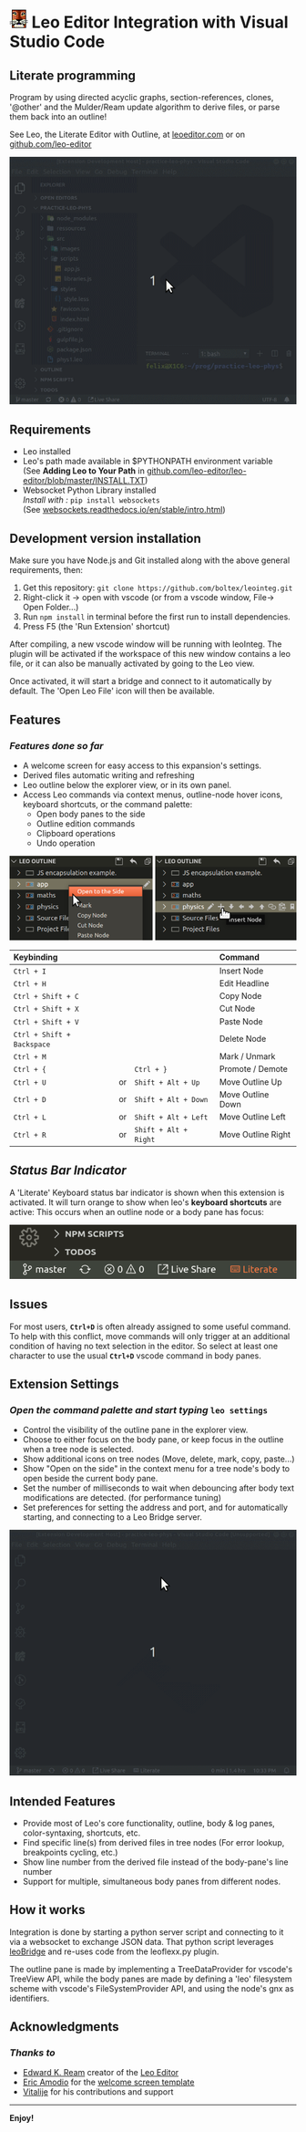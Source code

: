 # ![LeoEditor](resources/leoapp.png) Leo Editor Integration with Visual Studio Code

## Literate programming

Program by using directed acyclic graphs, section-references, clones, '@other' and the Mulder/Ream update algorithm to derive files, or parse them back into an outline!

See Leo, the Literate Editor with Outline, at [leoeditor.com](https://leoeditor.com/) or on [github.com/leo-editor](https://github.com/leo-editor/leo-editor)

![Screenshot](resources/animated-screenshot.gif)

## Requirements

- Leo installed
- Leo's path made available in \$PYTHONPATH environment variable\
  (See **Adding Leo to Your Path** in [github.com/leo-editor/leo-editor/blob/master/INSTALL.TXT](https://github.com/leo-editor/leo-editor/blob/master/INSTALL.TXT#L126))
- Websocket Python Library installed\
  _Install with :_ `pip install websockets`\
  (See [websockets.readthedocs.io/en/stable/intro.html](https://websockets.readthedocs.io/en/stable/intro.html))

## Development version installation

Make sure you have Node.js and Git installed along with the above general requirements, then:

1. Get this repository: `git clone https://github.com/boltex/leointeg.git`
2. Right-click it -> open with vscode (or from a vscode window, File-> Open Folder...)
3. Run `npm install` in terminal before the first run to install dependencies.
4. Press F5 (the 'Run Extension' shortcut)

After compiling, a new vscode window will be running with leoInteg.
The plugin will be activated if the workspace of this new window contains a leo file, or it can also be manually activated by going to the Leo view.

Once activated, it will start a bridge and connect to it automatically by default. The 'Open Leo File' icon will then be available.

## Features

### _Features done so far_

- A welcome screen for easy access to this expansion's settings.
- Derived files automatic writing and refreshing
- Leo outline below the explorer view, or in its own panel.
- Access Leo commands via context menus, outline-node hover icons, keyboard shortcuts, or the command palette:
  - Open body panes to the side
  - Outline edition commands
  - Clipboard operations
  - Undo operation

![Menu](resources/context-hover-menus.png)

| Keybinding                 |     |                       | Command            |
| :------------------------- | :-- | :-------------------- | :----------------- |
| `Ctrl + I`                 |     |                       | Insert Node        |
| `Ctrl + H`                 |     |                       | Edit Headline      |
| `Ctrl + Shift + C`         |     |                       | Copy Node          |
| `Ctrl + Shift + X`         |     |                       | Cut Node           |
| `Ctrl + Shift + V`         |     |                       | Paste Node         |
| `Ctrl + Shift + Backspace` |     |                       | Delete Node        |
| `Ctrl + M`                 |     |                       | Mark / Unmark      |
| `Ctrl + {`                 |     | `Ctrl + }`            | Promote / Demote   |
| `Ctrl + U`                 | or  | `Shift + Alt + Up`    | Move Outline Up    |
| `Ctrl + D`                 | or  | `Shift + Alt + Down`  | Move Outline Down  |
| `Ctrl + L`                 | or  | `Shift + Alt + Left`  | Move Outline Left  |
| `Ctrl + R`                 | or  | `Shift + Alt + Right` | Move Outline Right |

## _Status Bar Indicator_

A 'Literate' Keyboard status bar indicator is shown when this extension is activated. It will turn orange to show when leo's **keyboard shortcuts** are active: This occurs when an outline node or a body pane has focus:

![Statusbar](resources/statusbar.gif)

## Issues

For most users, **`Ctrl+D`** is often already assigned to some useful command. To help with this conflict, move commands will only trigger at an additional condition of having no text selection in the editor. So select at least one character to use the usual **`Ctrl+D`** vscode command in body panes.

## Extension Settings

### _Open the command palette and start typing_ `leo settings`

- Control the visibility of the outline pane in the explorer view.
- Choose to either focus on the body pane, or keep focus in the outline when a tree node is selected.
- Show additional icons on tree nodes (Move, delete, mark, copy, paste...)
- Show "Open on the side" in the context menu for a tree node's body to open beside the current body pane.
- Set the number of milliseconds to wait when debouncing after body text modifications are detected. (for performance tuning)
- Set preferences for setting the address and port, and for automatically starting, and connecting to a Leo Bridge server.

![Settings](resources/welcome-settings.gif)

## Intended Features

- Provide most of Leo's core functionality, outline, body & log panes, color-syntaxing, shortcuts, etc.
- Find specific line(s) from derived files in tree nodes (For error lookup, breakpoints cycling, etc.)
- Show line number from the derived file instead of the body-pane's line number
- Support for multiple, simultaneous body panes from different nodes.

## How it works

Integration is done by starting a python server script and connecting to it via a websocket to exchange JSON data. That python script leverages [leoBridge](https://leoeditor.com/leoBridge.html) and re-uses code from the leoflexx.py plugin.

The outline pane is made by implementing a TreeDataProvider for vscode's TreeView API, while the body panes are made by defining a 'leo' filesystem scheme with vscode's FileSystemProvider API, and using the node's gnx as identifiers.

## Acknowledgments

### _Thanks to_

- [Edward K. Ream](https://github.com/edreamleo) creator of the [Leo Editor](https://leoeditor.com/)
- [Eric Amodio](https://github.com/eamodio) for the [welcome screen template](https://github.com/eamodio/vscode-gitlens/tree/master/src/webviews)
- [Vitalije](https://github.com/vitalije) for his contributions and support

---

**Enjoy!**
